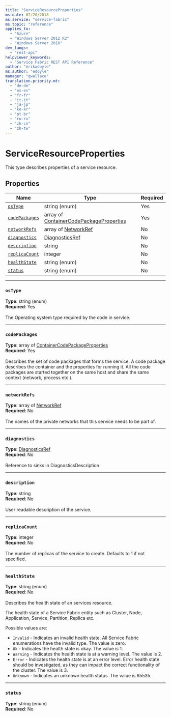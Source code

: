 ```yaml
---
title: "ServiceResourceProperties"
ms.date: 07/20/2018
ms.service: "service-fabric"
ms.topic: "reference"
applies_to: 
  - "Azure"
  - "Windows Server 2012 R2"
  - "Windows Server 2016"
dev_langs: 
  - "rest-api"
helpviewer_keywords: 
  - "Service Fabric REST API Reference"
author: "erikadoyle"
ms.author: "edoyle"
manager: "gwallace"
translation.priority.mt: 
  - "de-de"
  - "es-es"
  - "fr-fr"
  - "it-it"
  - "ja-jp"
  - "ko-kr"
  - "pt-br"
  - "ru-ru"
  - "zh-cn"
  - "zh-tw"
---
```

# ServiceResourceProperties

This type describes properties of a service resource.

## Properties
| Name | Type | Required |
| --- | --- | --- |
| [`osType`](#ostype) | string (enum) | Yes |
| [`codePackages`](#codepackages) | array of [ContainerCodePackageProperties](sfclient-v63-model-containercodepackageproperties.md) | Yes |
| [`networkRefs`](#networkrefs) | array of [NetworkRef](sfclient-v63-model-networkref.md) | No |
| [`diagnostics`](#diagnostics) | [DiagnosticsRef](sfclient-v63-model-diagnosticsref.md) | No |
| [`description`](#description) | string | No |
| [`replicaCount`](#replicacount) | integer | No |
| [`healthState`](#healthstate) | string (enum) | No |
| [`status`](#status) | string (enum) | No |

____
### `osType`
__Type__: string (enum) <br/>
__Required__: Yes<br/>
<br/>
The Operating system type required by the code in service.





____
### `codePackages`
__Type__: array of [ContainerCodePackageProperties](sfclient-v63-model-containercodepackageproperties.md) <br/>
__Required__: Yes<br/>
<br/>
Describes the set of code packages that forms the service. A code package describes the container and the properties for running it. All the code packages are started together on the same host and share the same context (network, process etc.).


____
### `networkRefs`
__Type__: array of [NetworkRef](sfclient-v63-model-networkref.md) <br/>
__Required__: No<br/>
<br/>
The names of the private networks that this service needs to be part of.

____
### `diagnostics`
__Type__: [DiagnosticsRef](sfclient-v63-model-diagnosticsref.md) <br/>
__Required__: No<br/>
<br/>
Reference to sinks in DiagnosticsDescription.

____
### `description`
__Type__: string <br/>
__Required__: No<br/>
<br/>
User readable description of the service.

____
### `replicaCount`
__Type__: integer <br/>
__Required__: No<br/>
<br/>
The number of replicas of the service to create. Defaults to 1 if not specified.

____
### `healthState`
__Type__: string (enum) <br/>
__Required__: No<br/>
<br/>
Describes the health state of an services resource.

The health state of a Service Fabric entity such as Cluster, Node, Application, Service, Partition, Replica etc.

Possible values are: 

  - `Invalid` - Indicates an invalid health state. All Service Fabric enumerations have the invalid type. The value is zero.
  - `Ok` - Indicates the health state is okay. The value is 1.
  - `Warning` - Indicates the health state is at a warning level. The value is 2.
  - `Error` - Indicates the health state is at an error level. Error health state should be investigated, as they can impact the correct functionality of the cluster. The value is 3.
  - `Unknown` - Indicates an unknown health status. The value is 65535.



____
### `status`
__Type__: string (enum) <br/>
__Required__: No<br/>
<br/>




